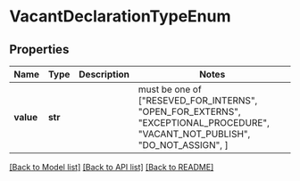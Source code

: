 # VacantDeclarationTypeEnum

## Properties
Name | Type | Description | Notes
------------ | ------------- | ------------- | -------------
**value** | **str** |  |  must be one of ["RESEVED_FOR_INTERNS", "OPEN_FOR_EXTERNS", "EXCEPTIONAL_PROCEDURE", "VACANT_NOT_PUBLISH", "DO_NOT_ASSIGN", ]

[[Back to Model list]](../README.md#documentation-for-models) [[Back to API list]](../README.md#documentation-for-api-endpoints) [[Back to README]](../README.md)


